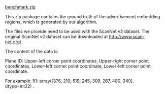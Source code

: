 [benchmark.zip](https://github.com/anshan-ar/Ads-Embedding/files/8793265/benchmark.zip)

This zip package contains the ground truth of the advertisement embedding regions, which is generated by our algorithm. 

The files we provide need to be used with the ScanNet v2 dataset. The original ScanNet v2 dataset can be downloaded at http://www.scan-net.org/. 

The content of the data is:


Plane ID: Upper-left corner point coordinates, Upper-right corner point coordinates, Lower-left corner point coordinate, Lower-left corner point coordinate.

For example: 91: array([376, 210, 519, 245, 309, 287, 480, 340], dtype=int32)
. 





